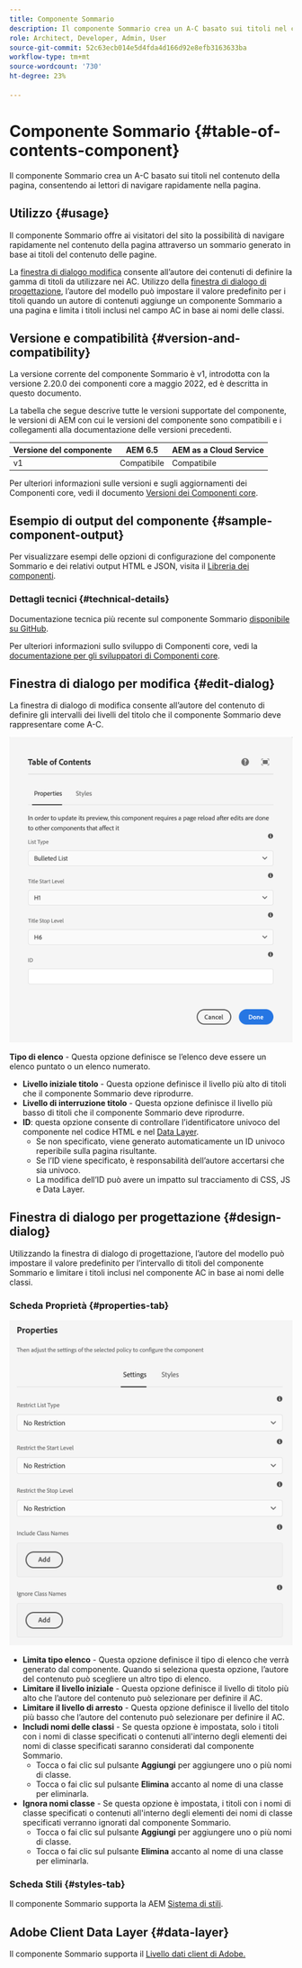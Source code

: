 ```yaml
---
title: Componente Sommario
description: Il componente Sommario crea un A-C basato sui titoli nel contenuto della pagina, consentendo ai lettori di navigare rapidamente nella pagina.
role: Architect, Developer, Admin, User
source-git-commit: 52c63ecb014e5d4fda4d166d92e8efb3163633ba
workflow-type: tm+mt
source-wordcount: '730'
ht-degree: 23%

---
```


# Componente Sommario {#table-of-contents-component}

Il componente Sommario crea un A-C basato sui titoli nel contenuto della pagina, consentendo ai lettori di navigare rapidamente nella pagina.

## Utilizzo {#usage}

Il componente Sommario offre ai visitatori del sito la possibilità di navigare rapidamente nel contenuto della pagina attraverso un sommario generato in base ai titoli del contenuto delle pagine.

La [finestra di dialogo modifica](#edit-dialog) consente all’autore dei contenuti di definire la gamma di titoli da utilizzare nei AC. Utilizzo della [finestra di dialogo di progettazione](#design-dialog), l’autore del modello può impostare il valore predefinito per i titoli quando un autore di contenuti aggiunge un componente Sommario a una pagina e limita i titoli inclusi nel campo AC in base ai nomi delle classi.

## Versione e compatibilità {#version-and-compatibility}

La versione corrente del componente Sommario è v1, introdotta con la versione 2.20.0 dei componenti core a maggio 2022, ed è descritta in questo documento.

La tabella che segue descrive tutte le versioni supportate del componente, le versioni di AEM con cui le versioni del componente sono compatibili e i collegamenti alla documentazione delle versioni precedenti.

| Versione del componente | AEM 6.5 | AEM as a Cloud Service |
|---|---|---|
| v1 | Compatibile | Compatibile |

Per ulteriori informazioni sulle versioni e sugli aggiornamenti dei Componenti core, vedi il documento [Versioni dei Componenti core](/help/versions.md).

## Esempio di output del componente {#sample-component-output}

Per visualizzare esempi delle opzioni di configurazione del componente Sommario e dei relativi output HTML e JSON, visita il [Libreria dei componenti](https://adobe.com/go/aem_cmp_library_tableofcontents).

### Dettagli tecnici {#technical-details}

Documentazione tecnica più recente sul componente Sommario [disponibile su GitHub](https://adobe.com/go/aem_cmp_tech_tableofcontents_v1).

Per ulteriori informazioni sullo sviluppo di Componenti core, vedi la [documentazione per gli sviluppatori di Componenti core](/help/developing/overview.md).

## Finestra di dialogo per modifica {#edit-dialog}

La finestra di dialogo di modifica consente all’autore del contenuto di definire gli intervalli dei livelli del titolo che il componente Sommario deve rappresentare come A-C.

![Finestra di dialogo di modifica del componente Sommario](/help/assets/tableofcontents-edit.png)

**Tipo di elenco** - Questa opzione definisce se l’elenco deve essere un elenco puntato o un elenco numerato.
* **Livello iniziale titolo** - Questa opzione definisce il livello più alto di titoli che il componente Sommario deve riprodurre.
* **Livello di interruzione titolo** - Questa opzione definisce il livello più basso di titoli che il componente Sommario deve riprodurre.
* **ID**: questa opzione consente di controllare l’identificatore univoco del componente nel codice HTML e nel [Data Layer](/help/developing/data-layer/overview.md).
   * Se non specificato, viene generato automaticamente un ID univoco reperibile sulla pagina risultante.
   * Se l’ID viene specificato, è responsabilità dell’autore accertarsi che sia univoco.
   * La modifica dell’ID può avere un impatto sul tracciamento di CSS, JS e Data Layer.

## Finestra di dialogo per progettazione {#design-dialog}

Utilizzando la finestra di dialogo di progettazione, l’autore del modello può impostare il valore predefinito per l’intervallo di titoli del componente Sommario e limitare i titoli inclusi nel componente AC in base ai nomi delle classi.

### Scheda Proprietà {#properties-tab}

![Finestra di dialogo per progettazione del componente Ricerca rapida](/help/assets/tableofcontents-design.png)

* **Limita tipo elenco** - Questa opzione definisce il tipo di elenco che verrà generato dal componente. Quando si seleziona questa opzione, l’autore del contenuto può scegliere un altro tipo di elenco.
* **Limitare il livello iniziale** - Questa opzione definisce il livello di titolo più alto che l’autore del contenuto può selezionare per definire il AC.
* **Limitare il livello di arresto** - Questa opzione definisce il livello del titolo più basso che l’autore del contenuto può selezionare per definire il AC.
* **Includi nomi delle classi** - Se questa opzione è impostata, solo i titoli con i nomi di classe specificati o contenuti all&#39;interno degli elementi dei nomi di classe specificati saranno considerati dal componente Sommario.
   * Tocca o fai clic sul pulsante **Aggiungi** per aggiungere uno o più nomi di classe.
   * Tocca o fai clic sul pulsante **Elimina** accanto al nome di una classe per eliminarla.
* **Ignora nomi classe** - Se questa opzione è impostata, i titoli con i nomi di classe specificati o contenuti all&#39;interno degli elementi dei nomi di classe specificati verranno ignorati dal componente Sommario.
   * Tocca o fai clic sul pulsante **Aggiungi** per aggiungere uno o più nomi di classe.
   * Tocca o fai clic sul pulsante **Elimina** accanto al nome di una classe per eliminarla.

### Scheda Stili {#styles-tab}

Il componente Sommario supporta la AEM [Sistema di stili](/help/get-started/authoring.md#component-styling).

## Adobe Client Data Layer {#data-layer}

Il componente Sommario supporta il [Livello dati client di Adobe.](/help/developing/data-layer/overview.md)
